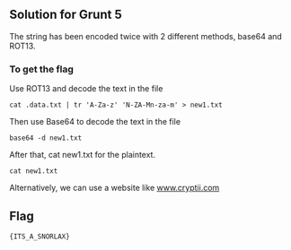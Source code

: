 ## Solution for Grunt 5

The string has been encoded twice with 2 different methods, base64 and ROT13.

### To get the flag

Use ROT13 and decode the text in the file

```
cat .data.txt | tr 'A-Za-z' 'N-ZA-Mn-za-m' > new1.txt
```

Then use Base64 to decode the text in the file

```
base64 -d new1.txt
```

After that, cat new1.txt for the plaintext.

```
cat new1.txt
```

Alternatively, we can use a website like www.cryptii.com

## Flag

```
{ITS_A_SNORLAX}
```

